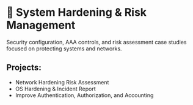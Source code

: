 # 🔐 System Hardening & Risk Management

Security configuration, AAA controls, and risk assessment case studies focused on protecting systems and networks.

## Projects:
- Network Hardening Risk Assessment
- OS Hardening & Incident Report
- Improve Authentication, Authorization, and Accounting
